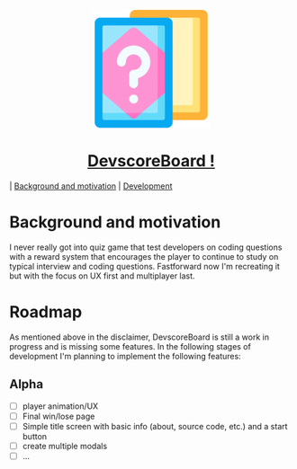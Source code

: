 <p align="center">
  <a href="https://github.com/QuadNard/DevScoreBoard">
    <img src="/public//imgs/quiz-game.png" height="210">
    <h1 align="center"><b>DevscoreBoard !</b></h1>
  </a>
</p>

| [Background and motivation](#background-and-motivation)
| [Development](#development)

# Background and motivation

I never really got into quiz game that test developers on coding questions with a reward system that encourages the player to continue to study on typical interview and coding questions. Fastforward now I'm
recreating it but with the focus on UX first and multiplayer last.

# Roadmap

As mentioned above in the disclaimer, DevscoreBoard is still a work in progress and
is missing some features. In the following stages of development I'm planning
to implement the following features:

## Alpha

- [ ] player animation/UX
- [ ] Final win/lose page
- [ ] Simple title screen with basic info (about, source code, etc.) and a start button
- [ ] create multiple modals
- [ ] ...
